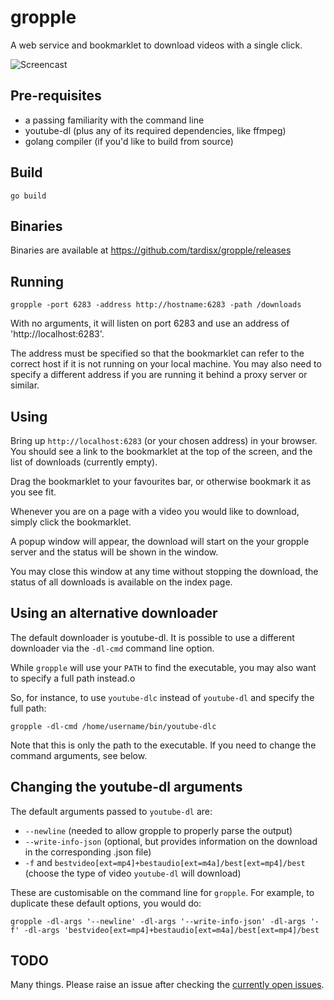 # gropple

A web service and bookmarklet to download videos with a single click.

![Screencast](/screencast.gif)

## Pre-requisites

* a passing familiarity with the command line
* youtube-dl (plus any of its required dependencies, like ffmpeg)
* golang compiler (if you'd like to build from source)

## Build

    go build

## Binaries

Binaries are available at https://github.com/tardisx/gropple/releases

## Running

    gropple -port 6283 -address http://hostname:6283 -path /downloads

With no arguments, it will listen on port 6283 and use an address of 'http://localhost:6283'.

The address must be specified so that the bookmarklet can refer to the correct
host if it is not running on your local machine. You may also need to specify
a different address if you are running it behind a proxy server or similar.

## Using

Bring up `http://localhost:6283` (or your chosen address) in your browser. You 
should see a link to the bookmarklet at the top of the screen, and the list of
downloads (currently empty).

Drag the bookmarklet to your favourites bar, or otherwise bookmark it as you 
see fit.

Whenever you are on a page with a video you would like to download, simply 
click the bookmarklet.

A popup window will appear, the download will start on the your gropple server 
and the status will be shown in the window.

You may close this window at any time without stopping the download, the status 
of all downloads is available on the index page.

## Using an alternative downloader

The default downloader is youtube-dl. It is possible to use a different downloader 
via the `-dl-cmd` command line option.

While `gropple` will use your `PATH` to find the executable, you may also want 
to specify a full path instead.o

So, for instance, to use `youtube-dlc` instead of `youtube-dl` and specify the 
full path:

`gropple -dl-cmd /home/username/bin/youtube-dlc`

Note that this is only the path to the executable. If you need to change the 
command arguments, see below.

## Changing the youtube-dl arguments

The default arguments passed to `youtube-dl` are:

* `--newline` (needed to allow gropple to properly parse the output)
* `--write-info-json` (optional, but provides information on the download in the corresponding .json file)
* `-f` and `bestvideo[ext=mp4]+bestaudio[ext=m4a]/best[ext=mp4]/best` (choose the type of video `youtube-dl` will download)

These are customisable on the command line for `gropple`. For example, to duplicate these default options, you would 
do:

`gropple -dl-args '--newline' -dl-args '--write-info-json' -dl-args '-f' -dl-args 'bestvideo[ext=mp4]+bestaudio[ext=m4a]/best[ext=mp4]/best`

## TODO

Many things. Please raise an issue after checking the [currently open issues](https://github.com/tardisx/gropple/issues).


